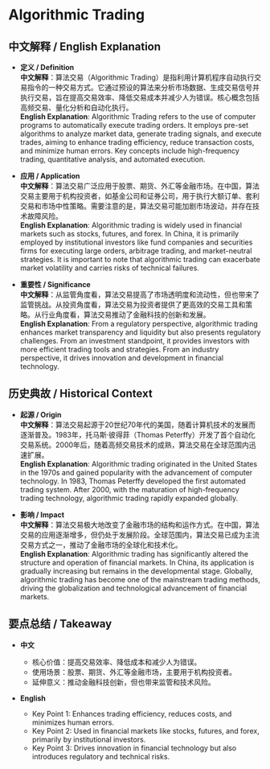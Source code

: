 # Algorithmic Trading

## 中文解释 / English Explanation

* **定义 / Definition**  
  **中文解释**：算法交易（Algorithmic Trading）是指利用计算机程序自动执行交易指令的一种交易方式。它通过预设的算法来分析市场数据、生成交易信号并执行交易，旨在提高交易效率、降低交易成本并减少人为错误。核心概念包括高频交易、量化分析和自动化执行。  
  **English Explanation**: Algorithmic Trading refers to the use of computer programs to automatically execute trading orders. It employs pre-set algorithms to analyze market data, generate trading signals, and execute trades, aiming to enhance trading efficiency, reduce transaction costs, and minimize human errors. Key concepts include high-frequency trading, quantitative analysis, and automated execution.

* **应用 / Application**  
  **中文解释**：算法交易广泛应用于股票、期货、外汇等金融市场。在中国，算法交易主要用于机构投资者，如基金公司和证券公司，用于执行大额订单、套利交易和市场中性策略。需要注意的是，算法交易可能加剧市场波动，并存在技术故障风险。  
  **English Explanation**: Algorithmic trading is widely used in financial markets such as stocks, futures, and forex. In China, it is primarily employed by institutional investors like fund companies and securities firms for executing large orders, arbitrage trading, and market-neutral strategies. It is important to note that algorithmic trading can exacerbate market volatility and carries risks of technical failures.

* **重要性 / Significance**  
  **中文解释**：从监管角度看，算法交易提高了市场透明度和流动性，但也带来了监管挑战。从投资角度看，算法交易为投资者提供了更高效的交易工具和策略。从行业角度看，算法交易推动了金融科技的创新和发展。  
  **English Explanation**: From a regulatory perspective, algorithmic trading enhances market transparency and liquidity but also presents regulatory challenges. From an investment standpoint, it provides investors with more efficient trading tools and strategies. From an industry perspective, it drives innovation and development in financial technology.

## 历史典故 / Historical Context

* **起源 / Origin**  
  **中文解释**：算法交易起源于20世纪70年代的美国，随着计算机技术的发展而逐渐普及。1983年，托马斯·彼得菲（Thomas Peterffy）开发了首个自动化交易系统。2000年后，随着高频交易技术的成熟，算法交易在全球范围内迅速扩展。  
  **English Explanation**: Algorithmic trading originated in the United States in the 1970s and gained popularity with the advancement of computer technology. In 1983, Thomas Peterffy developed the first automated trading system. After 2000, with the maturation of high-frequency trading technology, algorithmic trading rapidly expanded globally.

* **影响 / Impact**  
  **中文解释**：算法交易极大地改变了金融市场的结构和运作方式。在中国，算法交易的应用逐渐增多，但仍处于发展阶段。全球范围内，算法交易已成为主流交易方式之一，推动了金融市场的全球化和技术化。  
  **English Explanation**: Algorithmic trading has significantly altered the structure and operation of financial markets. In China, its application is gradually increasing but remains in the developmental stage. Globally, algorithmic trading has become one of the mainstream trading methods, driving the globalization and technological advancement of financial markets.

## 要点总结 / Takeaway

* **中文**  
  - 核心价值：提高交易效率、降低成本和减少人为错误。  
  - 使用场景：股票、期货、外汇等金融市场，主要用于机构投资者。  
  - 延伸意义：推动金融科技创新，但也带来监管和技术风险。

* **English**  
  - Key Point 1: Enhances trading efficiency, reduces costs, and minimizes human errors.  
  - Key Point 2: Used in financial markets like stocks, futures, and forex, primarily by institutional investors.  
  - Key Point 3: Drives innovation in financial technology but also introduces regulatory and technical risks.